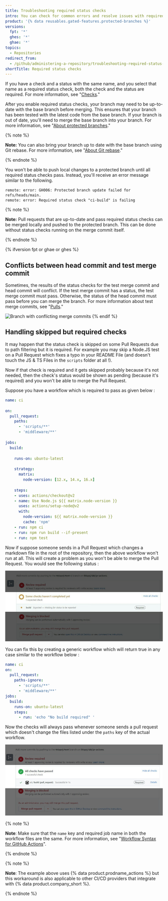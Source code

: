 ```yaml
---
title: Troubleshooting required status checks
intro: You can check for common errors and resolve issues with required status checks.
product: '{% data reusables.gated-features.protected-branches %}'
versions:
  fpt: '*'
  ghes: '*'
  ghae: '*'
topics:
  - Repositories
redirect_from:
  - /github/administering-a-repository/troubleshooting-required-status-checks
shortTitle: Required status checks
---
```

If you have a check and a status with the same name, and you select that name as a required status check, both the check and the status are required. For more information, see "[Checks](/rest/reference/checks)."

After you enable required status checks, your branch may need to be up-to-date with the base branch before merging. This ensures that your branch has been tested with the latest code from the base branch. If your branch is out of date, you'll need to merge the base branch into your branch. For more information, see "[About protected branches](/github/administering-a-repository/about-protected-branches#require-status-checks-before-merging)."

{% note %}

**Note:** You can also bring your branch up to date with the base branch using Git rebase. For more information, see "[About Git rebase](/github/getting-started-with-github/about-git-rebase)."

{% endnote %}

You won't be able to push local changes to a protected branch until all required status checks pass. Instead, you'll receive an error message similar to the following.

```shell
remote: error: GH006: Protected branch update failed for refs/heads/main.
remote: error: Required status check "ci-build" is failing
```
{% note %}

**Note:** Pull requests that are up-to-date and pass required status checks can be merged locally and pushed to the protected branch. This can be done without status checks running on the merge commit itself.

{% endnote %}

{% ifversion fpt or ghae or ghes %}

## Conflicts between head commit and test merge commit 

Sometimes, the results of the status checks for the test merge commit and head commit will conflict. If the test merge commit has a status, the test merge commit must pass. Otherwise, the status of the head commit must pass before you can merge the branch. For more information about test merge commits, see "[Pulls](/rest/reference/pulls#get-a-pull-request)."

![Branch with conflicting merge commits](/assets/images/help/repository/req-status-check-conflicting-merge-commits.png)
{% endif %}

## Handling skipped but required checks

It may happen that the status check is skipped on some Pull Requests due to path filtering but it is required. For example you may skip a Node.JS test on a Pull Request which fixes a typo in your README File (and doesn't touch the JS & TS Files in the `scripts` folder at all !).

Now if that check is required and it gets skipped probably because it's not needed, then the check's status would be shown as pending (because it's required) and you won't be able to merge the Pull Request.

Suppose you have a workflow which is required to pass as given below : 

```yaml
name: ci

on:
  pull_request:
    paths:
      - 'scripts/**'
      - 'middleware/**'

jobs:
  build:

    runs-on: ubuntu-latest

    strategy:
      matrix:
        node-version: [12.x, 14.x, 16.x]

    steps:
    - uses: actions/checkout@v2
    - name: Use Node.js ${{ matrix.node-version }}
      uses: actions/setup-node@v2
      with:
        node-version: ${{ matrix.node-version }}
        cache: 'npm'
    - run: npm ci
    - run: npm run build --if-present
    - run: npm test
```

Now if suppose someone sends in a Pull Request which changes a markdown file in the root of the repository, then the above workflow won't run at all. This will create a problem as you won't be able to merge the Pull Request. You would see the following status :

![Required Check Skipped but shown as pending](/assets/images/help/repository/PR-required-check-skipped.jpeg)

You can fix this by creating a generic workflow which will return true in any case similar to the workflow below :

```yaml
name: ci
on:
  pull_request:
    paths-ignore:
      - 'scripts/**'
      - 'middleware/**'
jobs:
  build:
    runs-on: ubuntu-latest
    steps:
      - run: 'echo "No build required" '
```
Now the checks will always pass whenever someone sends a pull request which doesn't change the files listed under the `paths` key of the actual workflow.

![Check skipped but passes due to Generic workflow](/assets/images/help/repository/PR-required-check-passed-using-generic.jpeg)

{% note %}

**Note**: Make sure that the `name` key and required job name in both the workflow files are the same. For more information, see "[Workflow Syntax for GitHub Actions](/actions/reference/workflow-syntax-for-github-actions)".

{% endnote %}


{% note %}

**Note**: The example above uses {% data product.prodname_actions %} but this workaround is also applicable to other CI/CD providers that integrate with {% data product.company_short %}.

{% endnote %}

